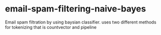 # email-spam-filtering-naive-bayes
Email spam  filtration by using baysian classifier. uses two different methods for tokenizing that is countvector and pipeline
